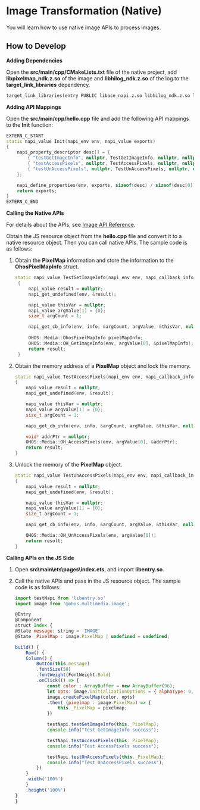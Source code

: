 # Image Transformation (Native)

You will learn how to use native image APIs to process images.

## How to Develop


**Adding Dependencies**

Open the **src/main/cpp/CMakeLists.txt** file of the native project, add **libpixelmap_ndk.z.so** of the image and **libhilog_ndk.z.so** of the log to the **target_link_libraries** dependency.

```txt
target_link_libraries(entry PUBLIC libace_napi.z.so libhilog_ndk.z.so libpixelmap_ndk.z.so)
```

**Adding API Mappings**

Open the **src/main/cpp/hello.cpp** file and add the following API mappings to the **Init** function:

```c++
EXTERN_C_START
static napi_value Init(napi_env env, napi_value exports)
{
    napi_property_descriptor desc[] = {
        { "testGetImageInfo", nullptr, TestGetImageInfo, nullptr, nullptr, nullptr, napi_default, nullptr },
        { "testAccessPixels", nullptr, TestAccessPixels, nullptr, nullptr, nullptr, napi_default, nullptr },
        { "testUnAccessPixels", nullptr, TestUnAccessPixels, nullptr, nullptr, nullptr, napi_default, nullptr },
    };

    napi_define_properties(env, exports, sizeof(desc) / sizeof(desc[0]), desc);
    return exports;
}
EXTERN_C_END
```


**Calling the Native APIs**

For details about the APIs, see [Image API Reference](../reference/native-apis/image.md).

Obtain the JS resource object from the **hello.cpp** file and convert it to a native resource object. Then you can call native APIs. The sample code is as follows:
    
1. Obtain the **PixelMap** information and store the information to the **OhosPixelMapInfo** struct.
   ```c++
   static napi_value TestGetImageInfo(napi_env env, napi_callback_info info)
    {
        napi_value result = nullptr;
        napi_get_undefined(env, &result);

        napi_value thisVar = nullptr;
        napi_value argValue[1] = {0};
        size_t argCount = 1;

        napi_get_cb_info(env, info, &argCount, argValue, &thisVar, nullptr);
        
        OHOS::Media::OhosPixelMapInfo pixelMapInfo;
        OHOS::Media::OH_GetImageInfo(env, argValue[0], &pixelMapInfo);
        return result;
    }
    ```
2. Obtain the memory address of a **PixelMap** object and lock the memory.
    ```c++
    static napi_value TestAccessPixels(napi_env env, napi_callback_info info)
    {
        napi_value result = nullptr;
        napi_get_undefined(env, &result);

        napi_value thisVar = nullptr;
        napi_value argValue[1] = {0};
        size_t argCount = 1;

        napi_get_cb_info(env, info, &argCount, argValue, &thisVar, nullptr);

        void* addrPtr = nullptr;
        OHOS::Media::OH_AccessPixels(env, argValue[0], &addrPtr);
        return result;
    }
    ```
3. Unlock the memory of the **PixelMap** object.
    ```c++
    static napi_value TestUnAccessPixels(napi_env env, napi_callback_info info)
    {
        napi_value result = nullptr;
        napi_get_undefined(env, &result);

        napi_value thisVar = nullptr;
        napi_value argValue[1] = {0};
        size_t argCount = 1;

        napi_get_cb_info(env, info, &argCount, argValue, &thisVar, nullptr);

        OHOS::Media::OH_UnAccessPixels(env, argValue[0]);
        return result;
    }
    ```

**Calling APIs on the JS Side**

1. Open **src\main\ets\pages\index.ets**, and import **libentry.so**.
    
2. Call the native APIs and pass in the JS resource object. The sample code is as follows:

    ```js
    import testNapi from 'libentry.so'
    import image from '@ohos.multimedia.image';

    @Entry
    @Component
    struct Index {
    @State message: string = 'IMAGE'
    @State _PixelMap : image.PixelMap | undefined = undefined;

    build() {
        Row() {
        Column() {
            Button(this.message)
            .fontSize(50)
            .fontWeight(FontWeight.Bold)
            .onClick(() => {
                const color : ArrayBuffer = new ArrayBuffer(96);
                let opts: image.InitializationOptions = { alphaType: 0, editable: true, pixelFormat: 4, scaleMode: 1, size: { height: 4, width: 6 } }
                image.createPixelMap(color, opts)
                .then( (pixelmap : image.PixelMap) => {
                    this._PixelMap = pixelmap;
                })

                testNapi.testGetImageInfo(this._PixelMap);
                console.info("Test GetImageInfo success");

                testNapi.testAccessPixels(this._PixelMap);
                console.info("Test AccessPixels success");

                testNapi.testUnAccessPixels(this._PixelMap);
                console.info("Test UnAccessPixels success");
            })
        }
        .width('100%')
        }
        .height('100%')
    }
    }
    ```
